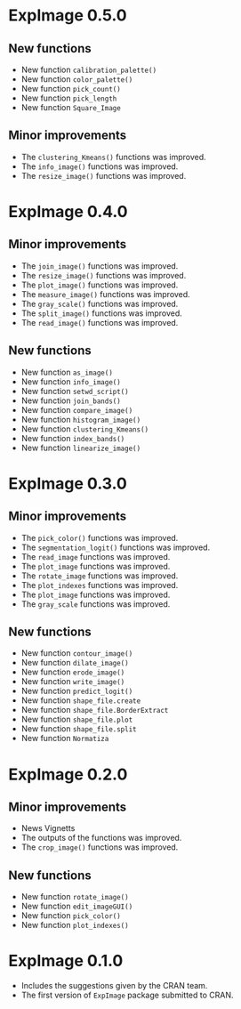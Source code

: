 # ExpImage 0.5.0
## New functions
* New function `calibration_palette()`
* New function `color_palette()`
* New function `pick_count()`
* New function `pick_length`
* New function `Square_Image`

## Minor improvements
* The `clustering_Kmeans()` functions was improved.
* The `info_image()` functions was improved.
* The `resize_image()` functions was improved.

# ExpImage 0.4.0
## Minor improvements
* The `join_image()` functions was improved.
* The `resize_image()` functions was improved.
* The `plot_image()` functions was improved.
* The `measure_image()` functions was improved.
* The `gray_scale()` functions was improved.
* The `split_image()` functions was improved.
* The `read_image()` functions was improved.

## New functions
* New function `as_image()`
* New function `info_image()`
* New function `setwd_script()`
* New function `join_bands()`
* New function `compare_image()`
* New function `histogram_image()`
* New function `clustering_Kmeans()`
* New function `index_bands()`
* New function `linearize_image()`

# ExpImage 0.3.0
## Minor improvements
* The `pick_color()` functions was improved.
* The `segmentation_logit()` functions was improved.
* The `read_image` functions was improved.
* The `plot_image` functions was improved.
* The `rotate_image` functions was improved.
* The  `plot_indexes` functions was improved.
* The `plot_image` functions was improved.
* The `gray_scale` functions was improved.

## New functions
* New function `contour_image()`
* New function `dilate_image()`
* New function `erode_image()`
* New function `write_image()`
* New function `predict_logit()`
* New function `shape_file.create`
* New function `shape_file.BorderExtract`
* New function `shape_file.plot`
* New function `shape_file.split`
* New function `Normatiza`



# ExpImage 0.2.0
## Minor improvements
* News Vignetts
* The outputs of the functions was improved.
* The `crop_image()` functions was improved.

## New functions
* New function `rotate_image()`
* New function `edit_imageGUI()`
* New function `pick_color()`
* New function `plot_indexes()`

# ExpImage 0.1.0
* Includes the suggestions given by the CRAN team.
* The first version of `ExpImage` package submitted to CRAN.
